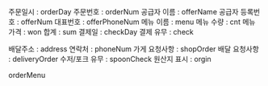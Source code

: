 주문일시 : orderDay
주문번호 : orderNum
공급자 이름 : offerName
공급자 등록번호 : offerNum
대표번호 : offerPhoneNum
메뉴 이름 : menu
메뉴 수량 : cnt
메뉴 가격 : won
합계 : sum
결제일 : checkDay
결제 유무 : check

배달주소 : address
연락처 : phoneNum
가게 요청사항 : shopOrder
배달 요청사항 : deliveryOrder
수저/포크 유무 : spoonCheck
원산지 표시 : orgin

orderMenu